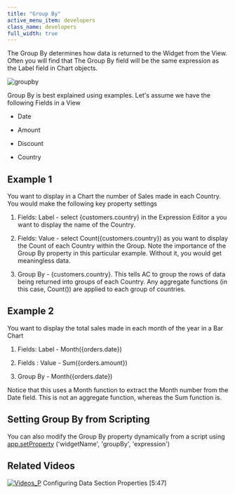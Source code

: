 ```yaml
---
title: "Group By"
active_menu_item: developers
class_name: developers
full_width: true
---
```



The Group By determines how data is returned to the Widget from the View. Often you will find that The Group By field will be the same expression as the Label field in Chart objects.

![groupby](/img/docs/groupby.zoom84.png)

Group By is best explained using examples. Let's assume we have the following Fields in a View

 - Date

 - Amount

 - Discount

 - Country

## Example 1

You want to display in a Chart the number of Sales made in each Country. You would make the following key property settings

  1.   Fields: Label - select {customers.country} in the Expression Editor a you want to display the name of the Country.

  2.   Fields: Value - select Count({customers.country}) as you want to display the Count of each Country within the Group. Note the importance of the Group By property in this particular example. Without it, you would get meaningless data.

  3.   Group By - {customers.country}. This tells AC to group the rows of data being returned into groups of each Country. Any aggregate functions (in this case, Count()) are applied to each group of countries.

## Example 2

You want to display the total sales made in each month of the year in a Bar Chart

  1.   Fields: Label - Month({orders.date})

  2.   Fields : Value - Sum({orders.amount})

  3.   Group By - Month({orders.date})

Notice that this uses a Month function to extract the Month number from the Date field. This is not an aggregate function, whereas the Sum function is.

## Setting Group By from Scripting

You can also modify the Group By property dynamically from a script using [app.setProperty](/developers/documentation/scripting-apis/client-api/widget-functions/setproperty) ('widgetName', 'groupBy', 'expression')

## Related Videos

[![Videos\_P](/img/docs/videos_p.png)](http://www.youtube.com/v/GzJiwBDXlX8?autoplay=1&hd=1&fs=1&showsearch=0&rel=0&) Configuring Data Section Properties [5:47]

